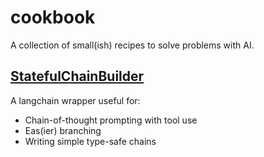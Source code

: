 # cookbook

A collection of small(ish) recipes to solve problems with AI.

## [StatefulChainBuilder](./stateful_chain_builder/)

A langchain wrapper useful for:

* Chain-of-thought prompting with tool use
* Eas(ier) branching
* Writing simple type-safe chains
